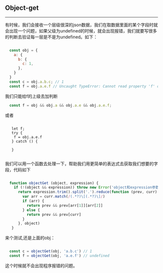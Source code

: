 ## Object-get

****

有时候，我们会接收一个层级很深的json数据，我们在取数据里面的某个字段时就会出现一个问题，如果父级为undefined的时候，就会出现报错，我们就要写很多的判断去验证每一层是不是为undefined。如下：

```js

  const obj = {
    a: {
      b: {
        c: 1,
      },
    }
  }
  const c = obj.a.b.c; // 1
  const f = obj.a.e.f // Uncaught TypeError: Cannot read property 'f' of undefined
```
我们只能给f的上级去加判断

```js
  const f = obj && obj.a && obj.a.e && obj.a.e.f;
```

或者

```

   let f;
   try {
    f = obj.a.e.f
   } catch () {
    
   }
  
```

我们可以用一个函数去处理一下，帮助我们用更简单的表达式去获取我们想要的字段，代码如下

```js

  function objectGet (object, expression) {
    if (!(object && expression)) throw new Error('object和expression参数都是必传的');
      return expression.trim().split('.').reduce(function (prev, curr) {
        var arr = curr.match(/(.*?)\[(.*?)\]/)
        if (arr) {
          return prev && prev[arr[1]][arr[2]]
        } else {
          return prev && prev[curr]
        }
      }, object)
   }  

```

来个测试,还是上面的obj：

```js

  const c = objectGet(obj, 'a.b.c') // 1
  const f = objectGet(obj, 'a.e.f') // undefined

```
这个时候就不会出现程序报错的问题。

